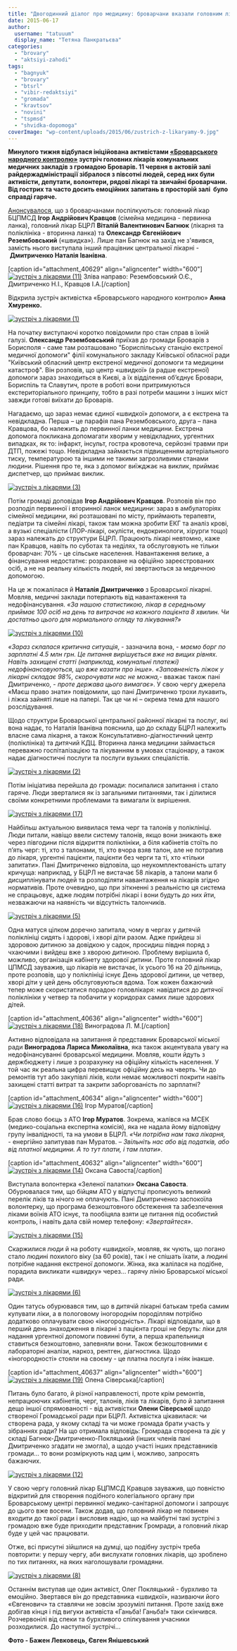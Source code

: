 ```yaml
---
title: "Двогодинний діалог про медицину: броварчани вказали головним лікарям найгостріші проблеми"
date: 2015-06-17
author: 
  username: "tatuuum"
  display_name: "Тетяна Панкратьєва"
categories: 
  - "brovary"
  - "aktsiyi-zahodi"
tags: 
  - "bagnyuk"
  - "brovary"
  - "btsrl"
  - "vibir-redaktsiyi"
  - "gromada"
  - "kravtsov"
  - "novini"
  - "tspmsd"
  - "shvidka-dopomoga"
coverImage: "wp-content/uploads/2015/06/zustrich-z-likaryamy-9.jpg"
---
```


**Минулого тижня відбулася ініційована активістами [«Броварського народного контролю»](http://nk.mybrovary.com/) зустріч головних лікарів комунальних медичних закладів з громадою Броварів. 11 червня в актовій залі райдержадміністрації зібралося з півсотні людей, серед них були активісти, депутати, волонтери, рядові лікарі та звичайні броварчани. Від гострих та часто досить емоційних запитань в просторій залі  було справді гаряче.**

[Анонсувалося](https://mpz.brovary.org/anons-golovni-likari-medychnyh-zakladiv-brovariv-zustrinutsya-z-gromadskistyu-11-chervnya/), що з броварчанами поспілкуються: головний лікар БЦПМСД **Ігор Андрійович Кравцов** (сімейна медицина - первинна ланка), головний лікар БЦРЛ **Віталій Валентинович Багнюк** (лікарня та поліклініка - вторинна ланка) та **Олександр Євгенійович Резембовський** («швидка»). Лише пан Багнюк на захід не з'явився, замість нього виступала інший працівник центральної лікарні - **Дмитриченко Наталія Іванівна**.

\[caption id="attachment\_40629" align="aligncenter" width="600"\][![зустріч з лікарями (11)](https://mpz.brovary.org/wp-content/uploads/2015/06/zustrich-z-likaryamy-11.jpg)](https://mpz.brovary.org/wp-content/uploads/2015/06/zustrich-z-likaryamy-11.jpg) Зліва направо: Резембовський О.Є., Дмитриченко Н.І., Кравцов І.А.\[/caption\]

Відкрила зустріч активістка «Броварського народного контролю» **Анна Хмуренко.**

[![зустріч з лікарями (1)](https://mpz.brovary.org/wp-content/uploads/2015/06/zustrich-z-likaryamy-1.jpg)](https://mpz.brovary.org/wp-content/uploads/2015/06/zustrich-z-likaryamy-1.jpg)

На початку виступаючі коротко повідомили про стан справ в їхній галузі. **Олександр Резембовський** приїхав до громади Броварів з Борисполя - саме там розташовано "Бориспільську станцію екстреної медичної допомоги" філії комунального закладу Київської обласної ради "Київський обласний центр екстреної медичної допомоги та медицини катастроф". Він розповів, що центр «швидкої» (а радше екстреної) допомоги зараз знаходиться в Києві, а їх відділення об’єднує Бровари, Бориспіль та Славутич, проте в роботі вони притримуються екстериторіального принципу, тобто в разі потреби машини з інших міст завжди готові виїхати до Броварів.

Нагадаємо, що зараз немає єдиної «швидкої» допомоги, а є екстрена та невідкладна. Перша – це парафія пана Резембовського, друга – пана Кравцова, бо належить до первинної ланки медицини. Екстрена допомога покликана допомагати хворим у невідкладних, ургентних випадках, як то: інфаркт, інсульт, гостра кровотеча, серйозні травми при ДТП, пожежі тощо. Невідкладна займається підвищенням артеріального тиску, температурою та іншими не такими загрозливими станами людини. Рішення про те, яка з допомог виїжджає на виклик, приймає диспетчер, що приймає виклик.

[![зустріч з лікарями (3)](https://mpz.brovary.org/wp-content/uploads/2015/06/zustrich-z-likaryamy-3.jpg)](https://mpz.brovary.org/wp-content/uploads/2015/06/zustrich-z-likaryamy-3.jpg)

Потім громаді доповідав **Ігор Андрійович Кравцов**. Розповів він про розподіл первинної і вторинної ланок медицини: зараз в амбулаторіях сімейної медицини, які розташовані по місту, приймають терапевти, педіатри та сімейні лікарі, також там можна зробити ЕКГ та аналіз крові, а вузькі спеціалісти (ЛОР-лікарі, окулісти, ендокринологи, хірурги тощо) зараз належать до структури БЦРЛ. Працюють лікарі невтомно, каже пан Кравцов, навіть по суботах та неділях, та обслуговують не тільки броварчан: 70% - це сільське населення. Навантаження велике, а фінансування недостатнє: розраховане на офіційно зареєстрованих осіб, а не на реальну кількість людей, які звертаються за медичною допомогою.

На це ж пожалілася й **Наталія Дмитриченко** з Броварської лікарні. Мовляв, медичні заклади потерпають від навантаження та недофінансування. _«За нашою статистикою, лікар в середньому приймає 100 осіб на день та витрачає на кожного пацієнта 8 хвилин. Чи достатньо цього для нормального огляду та лікування?»_

[![зустріч з лікарями (10)](https://mpz.brovary.org/wp-content/uploads/2015/06/zustrich-z-likaryamy-10.jpg)](https://mpz.brovary.org/wp-content/uploads/2015/06/zustrich-z-likaryamy-10.jpg)

_«Зараз склалася критична ситуація_, - зазначила вона, - _маємо борг по зарплатні 4.5 млн грн. Це питання вирішується вже на вищих рівнях. Навіть захищені статті (наприклад, комунальні платежі) недофінансовуються, що вже казати про інше»._ _«Заповненість ліжок у лікарні складає 98%, скорочувати нас не можна,_\- вважає також пані Дмитриченко, - _проте держава цього вимагає»_. У свою чергу джерела «Маєш право знати» повідомили, що пані Дмитриченко трохи лукавить, і ліжка зайняті лише на папері. Так це чи ні – окрема тема для нашого розслідування.

Щодо структури Броварської центральної районної лікарні та послуг, які вона надає, то Наталія Іванівна пояснила, що до складу БЦРЛ належить власне сама лікарня, а також Консультативно-діагностичний центр (поліклініка) та дитячий КДЦ. Вторинна ланка медицини займається переважно госпіталізацією та лікуванням в умовах стаціонару, а також надає діагностичні послуги та послуги вузьких спеціалістів.

[![зустріч з лікарями (2)](https://mpz.brovary.org/wp-content/uploads/2015/06/zustrich-z-likaryamy-2.jpg)](https://mpz.brovary.org/wp-content/uploads/2015/06/zustrich-z-likaryamy-2.jpg)

Потім ініціатива перейшла до громади: посипалися запитання і стало гаряче. Люди зверталися як із загальними питаннями, так і ділилися своїми конкретними проблемами та вимагали їх вирішення.

[![зустріч з лікарями (17)](https://mpz.brovary.org/wp-content/uploads/2015/06/zustrich-z-likaryamy-17.jpg)](https://mpz.brovary.org/wp-content/uploads/2015/06/zustrich-z-likaryamy-17.jpg)

Найбільш актуальною виявилася тема черг та талонів у поліклініці. Люди питали, навіщо ввели систему талонів, якщо вони зникають вже через півгодини після відкриття поліклініки, а біля кабінетів стоїть по п’ять черг: ті, хто з талонами, ті, хто вчора взяв талон, але не потрапив до лікаря, ургентні пацієнти, пацієнти без черги та ті, хто «тільки запитати». Пані Дмитриченко відповіла, що неукомплектованість штату кричуща: наприклад, у БЦРЛ не вистачає 58 лікарів, а талони мали б дисциплінувати людей та розподіляти навантаження на лікарів згідно нормативів. Проте очевидно, що при зіткненні з реальністю ця система не спрацьовує, адже людям потрібні лікарі і вони будуть до них йти, незважаючи на наявність чи відсутність талончиків.

[![зустріч з лікарями (5)](https://mpz.brovary.org/wp-content/uploads/2015/06/zustrich-z-likaryamy-5.jpg)](https://mpz.brovary.org/wp-content/uploads/2015/06/zustrich-z-likaryamy-5.jpg)

Одна матуся цілком доречно запитала, чому в чергах у дитячій поліклініці сидять і здорові, і хворі діти разом. Адже прийдеш зі здоровою дитиною за довідкою у садок, просидиш півдня поряд з чхаючими і вийдеш вже з хворою дитиною. Проблему вирішила б, можливо, організація кабінету здорової дитини. Проте головний лікар ЦПМСД зауважив, що лікарів не вистачає, їх усього 16 на 20 дільниць, проте розповів, що у поліклініці існує День здорової дитини, це четвер, хворі діти у цей день обслуговуються вдома. Тож кожен бажаючий тепер може скористатися порадою головлікаря: навідатися до дитячої поліклініки у четвер та побачити у коридорах самих лише здорових дітей.

\[caption id="attachment\_40636" align="aligncenter" width="600"\][![зустріч з лікарями (18)](https://mpz.brovary.org/wp-content/uploads/2015/06/zustrich-z-likaryamy-18.jpg)](https://mpz.brovary.org/wp-content/uploads/2015/06/zustrich-z-likaryamy-18.jpg) Виноградова Л. М.\[/caption\]

Активно відповідала на запитання й представник Броварської міської ради **Виноградова Лариса Миколаївна**, яка також акцентувала увагу на недофінансуванні броварської медицини. Мовляв, кошти йдуть з держбюджету і лише з розрахунку на офіційну кількість населення. У той час як реальна цифра перевищує офіційну десь на чверть. Чи до ремонтів тут або закупівлі ліків, коли немає можливості покрити навіть захищені статті витрат та закрити заборгованість по зарплатні?

\[caption id="attachment\_40634" align="aligncenter" width="600"\][![зустріч з лікарями (16)](https://mpz.brovary.org/wp-content/uploads/2015/06/zustrich-z-likaryamy-16.jpg)](https://mpz.brovary.org/wp-content/uploads/2015/06/zustrich-z-likaryamy-16.jpg) Ігор Муратов\[/caption\]

Брав слово боєць з АТО **Ігор Муратов**. Зокрема, жалівся на МСЕК (медико-соціальна експертна комісія), яка не надала йому відповідну групу інвалідності, та на умови в БЦРЛ. _«Чи потрібна нам така лікарня,_ - енергійно запитував пан Муратов. – _Звільніть нас або від податків, або від платної медицини. А то тут плати, і там плати»_.

\[caption id="attachment\_40632" align="aligncenter" width="600"\][![зустріч з лікарями (14)](https://mpz.brovary.org/wp-content/uploads/2015/06/zustrich-z-likaryamy-14.jpg)](https://mpz.brovary.org/wp-content/uploads/2015/06/zustrich-z-likaryamy-14.jpg) Оксана Савоста\[/caption\]

Виступала волонтерка «Зеленої палатки» **Оксана Савоста**. Обурювалася тим, що бійцям АТО у відпустці прописують великий перелік ліків та нічого не оплачують. Пані Дмитриченко заспокоїла волонтерку, що програма безкоштовного обстеження та забезпечення ліками воїнів АТО існує, та пообіцяла взяти це питання під особистий контроль, і навіть дала свій номер телефону: _«Звертайтеся»_.

[![зустріч з лікарями (15)](https://mpz.brovary.org/wp-content/uploads/2015/06/zustrich-z-likaryamy-15.jpg)](https://mpz.brovary.org/wp-content/uploads/2015/06/zustrich-z-likaryamy-15.jpg)

Скаржилися люди й на роботу «швидкої», мовляв, як чують, що погано стало людині похилого віку (за 60 років), так і не спішать їхати, а людині потрібне надання екстреної допомоги. Жінка, яка жалілася на подібне, порадила викликати «швидку» через... гарячу лінію Броварської міської ради.

[![зустріч з лікарями (6)](https://mpz.brovary.org/wp-content/uploads/2015/06/zustrich-z-likaryamy-6.jpg)](https://mpz.brovary.org/wp-content/uploads/2015/06/zustrich-z-likaryamy-6.jpg)

Один татусь обурювався тим, що в дитячій лікарні батькам треба самим купувати ліки, а в пологовому іногороднім породіллям потрібно додатково оплачувати свою «іногородність». Лікарі відповідали, що в перший день знаходження в лікарні з пацієнта гроші не беруть: ліки для надання ургентної допомоги повинні бути, а перша крапельниця ставиться безкоштовно, запевняли вони. Також безкоштовними є лабораторні аналізи, наркоз, рентген, діагностика. Щодо «іногородності» стояли на своєму - це платна послуга і ніяк інакше.

\[caption id="attachment\_40637" align="aligncenter" width="600"\][![зустріч з лікарями (19)](https://mpz.brovary.org/wp-content/uploads/2015/06/zustrich-z-likaryamy-19.jpg)](https://mpz.brovary.org/wp-content/uploads/2015/06/zustrich-z-likaryamy-19.jpg) Олена Сіверська\[/caption\]

Питань було багато, й різної направленості, проте крім ремонтів, непрацюючих кабінетів, черг, талонів, ліків та лікарів, було й запитання дещо іншої спрямованості - від активістки **Олени Сіверської** щодо створеної Громадської ради при БЦРЛ. Активістка цікавилася: чи створена рада, у якому складі та чи може громада брати участь у зібраннях ради? На що отримала відповідь: Громрада створена та діє у складі Багнюк-Дмитриченко-Покляцький (інших членів пані Дмитриченко згадати не змогла), а щодо участі інших представників громади… то вони розміркують над цим і, можливо, запросять бажаючих.

[![зустріч з лікарями (12)](https://mpz.brovary.org/wp-content/uploads/2015/06/zustrich-z-likaryamy-12.jpg)](https://mpz.brovary.org/wp-content/uploads/2015/06/zustrich-z-likaryamy-12.jpg)

У свою чергу головний лікар БЦПМСД Кравцов зауважив, що повністю відкритий для створення подібного колегіального органу при Броварському центрі первинної медико-санітарної допомоги і запрошує до цього вже восени. Також додав, що головний лікар не повинен входити до такої ради і висловив надію, що на майбутні такі зустрічі з громадою вже буде приходити представник Громради, а головний лікар буде у цей час працювати.

Отже, всі присутні зійшлися на думці, що подібну зустріч треба повторити: у першу чергу, аби вислухати головних лікарів, що зроблено по тих питаннях, на яких наголошували громадяни.

[![зустріч з лікарями (8)](https://mpz.brovary.org/wp-content/uploads/2015/06/zustrich-z-likaryamy-8.jpg)](https://mpz.brovary.org/wp-content/uploads/2015/06/zustrich-z-likaryamy-8.jpg)

Останнім виступав ще один активіст, Олег Покляцький - бурхливо та емоційно. Звертався він до представника «швидкої», називаючи його «Євгенович» та ставлячи не зовсім зрозумілі питання. Проте захід вже добігав кінця і під вигуки активіста «Ганьба! Ганьба!» таки скінчився. Розчервонілі від спеки та бурхливого спілкування учасники розходилися. До наступної зустрічі…

**Фото - Бажен Левковець, Євген Янішевський**
